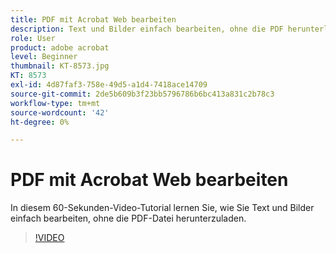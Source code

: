 ```yaml
---
title: PDF mit Acrobat Web bearbeiten
description: Text und Bilder einfach bearbeiten, ohne die PDF herunterladen zu müssen
role: User
product: adobe acrobat
level: Beginner
thumbnail: KT-8573.jpg
KT: 8573
exl-id: 4d87faf3-758e-49d5-a1d4-7418ace14709
source-git-commit: 2de5b609b3f23bb5796786b6bc413a831c2b78c3
workflow-type: tm+mt
source-wordcount: '42'
ht-degree: 0%

---
```


# PDF mit Acrobat Web bearbeiten

In diesem 60-Sekunden-Video-Tutorial lernen Sie, wie Sie Text und Bilder einfach bearbeiten, ohne die PDF-Datei herunterzuladen.

>[!VIDEO](https://video.tv.adobe.com/v/336362?hidetitle=true)
